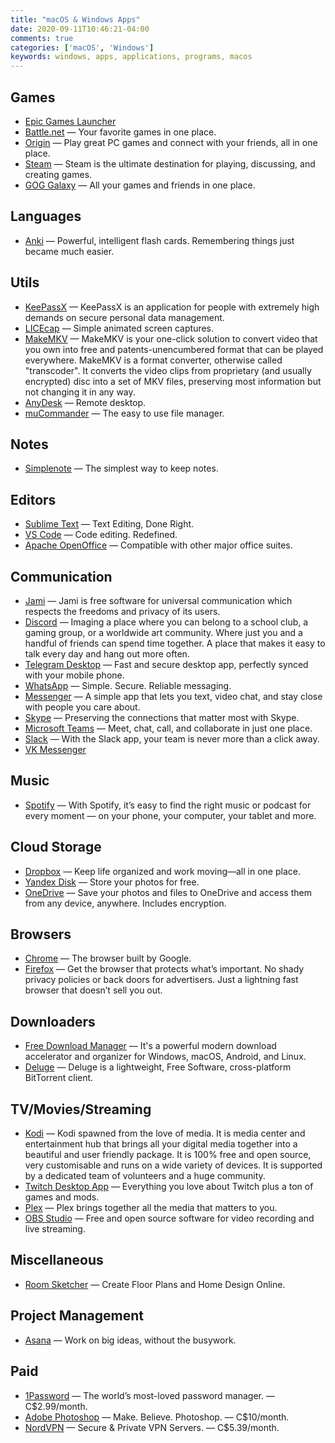 ```yaml
---
title: "macOS & Windows Apps"
date: 2020-09-11T10:46:21-04:00
comments: true
categories: ['macOS', 'Windows']
keywords: windows, apps, applications, programs, macos
---
```


## Games

* [Epic Games Launcher](https://store.epicgames.com/en-US/)
* [Battle.net](https://www.blizzard.com/en-us/apps/battle.net/desktop) — Your favorite games in one place.
* [Origin](https://www.origin.com/can/en-us/store/download) — Play great PC games and connect with your friends, all in one place.
* [Steam](http://store.steampowered.com/) — Steam is the ultimate destination for playing, discussing, and creating games.
* [GOG Galaxy](https://www.gog.com/galaxy) — All your games and friends in one place.

## Languages

* [Anki](https://apps.ankiweb.net/) — Powerful, intelligent flash cards. Remembering things just became much easier.

## Utils

* [KeePassX](http://www.keepassx.org/) — KeePassX is an application for people with extremely high demands on secure personal data management.
* [LICEcap](https://www.cockos.com/licecap/) — Simple animated screen captures.
* [MakeMKV](http://makemkv.com/) — MakeMKV is your one-click solution to convert video that you own into free and patents-unencumbered format that can be played everywhere. MakeMKV is a format converter, otherwise called "transcoder". It converts the video clips from proprietary (and usually encrypted) disc into a set of MKV files, preserving most information but not changing it in any way.
* [AnyDesk](https://anydesk.com/) — Remote desktop.
* [muCommander](https://www.mucommander.com/) — The easy to use file manager.

## Notes

* [Simplenote](https://simplenote.com/) — The simplest way to keep notes.

## Editors

* [Sublime Text](https://www.sublimetext.com/) — Text Editing, Done Right.
* [VS Code](https://code.visualstudio.com/) — Code editing. Redefined.
* [Apache OpenOffice](https://www.openoffice.org/download/index.html) — Compatible with other major office suites.

## Communication

* [Jami](https://jami.net/) — Jami is free software for universal communication which respects the freedoms and privacy of its users.
* [Discord](https://discord.com/) — Imaging a place where you can belong to a school club, a gaming group, or a worldwide art community. Where just you and a handful of friends can spend time together. A place that makes it easy to talk every day and hang out more often.
* [Telegram Desktop](https://desktop.telegram.org/) — Fast and secure desktop app, perfectly synced with your mobile phone.
* [WhatsApp](https://www.whatsapp.com/) — Simple. Secure.
Reliable messaging.
* [Messenger](https://www.messenger.com/desktop) — A simple app that lets you text, video chat, and stay close with people you care about.
* [Skype](https://www.skype.com/en/) — Preserving the connections that matter most with Skype.
* [Microsoft Teams](https://www.microsoft.com/en-ca/microsoft-365/microsoft-teams/group-chat-software) — Meet, chat, call, and collaborate in just one place.
* [Slack](https://slack.com/) — With the Slack app, your team is never more than a click away.
* [VK Messenger](https://vk.com/landings/desktop_messenger)

## Music

* [Spotify](https://www.spotify.com) — With Spotify, it’s easy to find the right music or podcast for every moment — on your phone, your computer, your tablet and more.

## Cloud Storage

* [Dropbox](https://www.dropbox.com/) — Keep life organized and work moving—all in one place.
* [Yandex Disk](https://disk.yandex.com/) — Store your photos for free.
* [OneDrive](https://www.microsoft.com/en-ca/microsoft-365/onedrive) — Save your photos and files to OneDrive and access them from any device, anywhere. Includes encryption.

## Browsers

* [Chrome](https://www.google.com/intl/en/chrome/browser/) — The browser built by Google.
* [Firefox](http://www.mozilla.org/en-US/firefox/new/) — Get the browser that protects what’s important. No shady privacy policies or back doors for advertisers. Just a lightning fast browser that doesn’t sell you out.

## Downloaders

* [Free Download Manager](http://freedownloadmanager.org) — It's a powerful modern download accelerator and organizer for Windows, macOS, Android, and Linux.
* [Deluge](https://deluge-torrent.org/) — Deluge is a lightweight, Free Software, cross-platform BitTorrent client.

## TV/Movies/Streaming

* [Kodi](https://kodi.tv/) — Kodi spawned from the love of media. It is media center and entertainment hub that brings all your digital media together into a beautiful and user friendly package. It is 100% free and open source, very customisable and runs on a wide variety of devices. It is supported by a dedicated team of volunteers and a huge community.
* [Twitch Desktop App](https://app.twitch.tv/) — Everything you love about Twitch plus a ton of games and mods.
* [Plex](https://www.plex.tv/) — Plex brings together all the media that matters to you.
* [OBS Studio](https://obsproject.com/) — Free and open source software for video recording and live streaming.

## Miscellaneous

* [Room Sketcher](https://www.roomsketcher.com/) — Create Floor Plans and Home Design Online.

## Project Management

* [Asana](https://asana.com/) — Work on big ideas, without the busywork.

## Paid

* [1Password](https://1password.com/) — The world’s most-loved password manager. — C$2.99/month.
* [Adobe Photoshop](https://www.adobe.com/ca/products/photoshop.html) — Make. Believe. Photoshop. — C$10/month.
* [NordVPN](https://nordvpn.com) — Secure & Private VPN Servers. — C$5.39/month.

